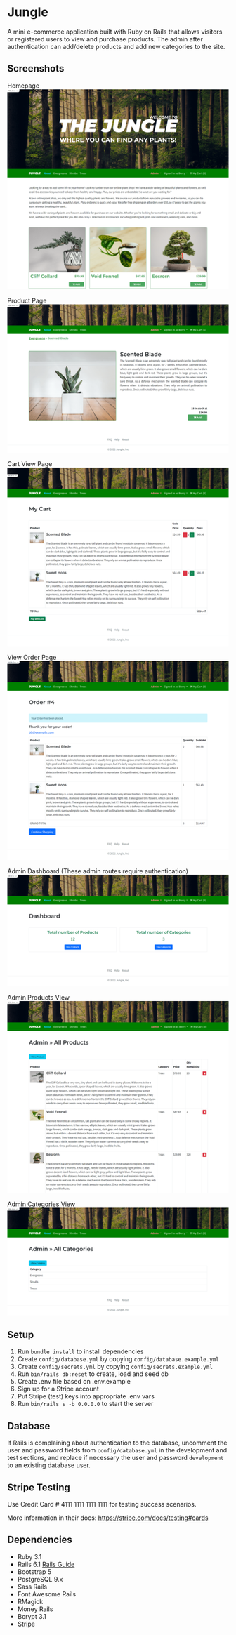 # Jungle

A mini e-commerce application built with Ruby on Rails that allows visitors or registered users to view and purchase products. The admin after authentication can add/delete products and add new categories to the site.

## Screenshots

Homepage
!["Homepage for a logged in user"](./docs/jungle-homepage.png)

Product Page
!["A Product view page"](./docs/jungle-product-page.png)

Cart View Page
!["The view cart page"](./docs/jungle-cart.png)

View Order Page
!["Order page after payment"](./docs/jungle-order-view-page.png)

Admin Dashboard (These admin routes require authentication)
!["Admin dashboard"](./docs/jungle-admin-dashboard.png)

Admin Products View
!["Admin edit products page"](./docs/jungle-admin-edit-products.png)

Admin Categories View
!["Admin add categories page"](./docs/jungle-admin-add-categories.png)

## Setup

1. Run `bundle install` to install dependencies
2. Create `config/database.yml` by copying `config/database.example.yml`
3. Create `config/secrets.yml` by copying `config/secrets.example.yml`
4. Run `bin/rails db:reset` to create, load and seed db
5. Create .env file based on .env.example
6. Sign up for a Stripe account
7. Put Stripe (test) keys into appropriate .env vars
8. Run `bin/rails s -b 0.0.0.0` to start the server

## Database

If Rails is complaining about authentication to the database, uncomment the user and password fields from `config/database.yml` in the development and test sections, and replace if necessary the user and password `development` to an existing database user.

## Stripe Testing

Use Credit Card # 4111 1111 1111 1111 for testing success scenarios.

More information in their docs: <https://stripe.com/docs/testing#cards>

## Dependencies

- Ruby 3.1
- Rails 6.1 [Rails Guide](http://guides.rubyonrails.org/v6.1/)
- Bootstrap 5
- PostgreSQL 9.x
- Sass Rails
- Font Awesome Rails
- RMagick
- Money Rails
- Bcrypt 3.1
- Stripe
